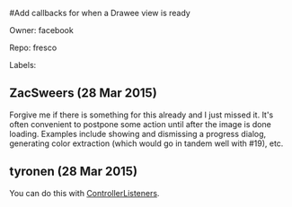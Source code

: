 #Add callbacks for when a Drawee view is ready

Owner: facebook

Repo: fresco

Labels: 

## ZacSweers (28 Mar 2015)

Forgive me if there is something for this already and I just missed it. It's often convenient to postpone some action until after the image is done loading. Examples include showing and dismissing a progress dialog, generating color extraction (which would go in tandem well with #19), etc.


## tyronen (28 Mar 2015)

You can do this with [ControllerListeners](http://frescolib.org/docs/listening-download-events.html).


